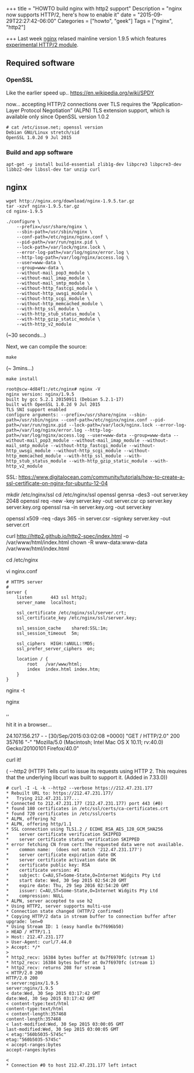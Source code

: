 +++
title = "HOWTO build nginx with http2 support"
Description = "nginx now supports HTTP/2, here's how to enable it"
date = "2015-09-29T22:27:42-06:00"
Categories = ["howto", "geek"]
Tags = ["nginx", "http2"]

+++
Last week [nginx](http://nginx.org) relased mainline version 1.9.5 which features [experimental HTTP/2 module](http://nginx.org/en/docs/http/ngx_http_v2_module.html).

## Required software

### OpenSSL

Like the earlier 
speed up.. https://en.wikipedia.org/wiki/SPDY

now…
 accepting HTTP/2 connections over TLS requires the “Application-Layer Protocol Negotiation” (ALPN) TLS extension support, which is available only since OpenSSL version 1.0.2


```
# cat /etc/issue.net; openssl version
Debian GNU/Linux stretch/sid
OpenSSL 1.0.2d 9 Jul 2015
```

### Build and app software

```
apt-get -y install build-essential zlib1g-dev libpcre3 libpcre3-dev libbz2-dev libssl-dev tar unzip curl
```

## nginx

```
wget http://nginx.org/download/nginx-1.9.5.tar.gz
tar -xzvf nginx-1.9.5.tar.gz
cd nginx-1.9.5
```

```
./configure \
    --prefix=/usr/share/nginx \
    --sbin-path=/usr/sbin/nginx \
    --conf-path=/etc/nginx/nginx.conf \
    --pid-path=/var/run/nginx.pid \
    --lock-path=/var/lock/nginx.lock \
    --error-log-path=/var/log/nginx/error.log \
    --http-log-path=/var/log/nginx/access.log \
    --user=www-data \
    --group=www-data \
    --without-mail_pop3_module \
    --without-mail_imap_module \
    --without-mail_smtp_module \
    --without-http_fastcgi_module \
    --without-http_uwsgi_module \
    --without-http_scgi_module \
    --without-http_memcached_module \
    --with-http_ssl_module \
    --with-http_stub_status_module \
    --with-http_gzip_static_module \
    --with-http_v2_module 
```

(~30 seconds…)

Next, we can compile the source:

```
make 
```

(~ 3mins…)

```
make install
```

```
root@scw-4d84f1:/etc/nginx# nginx -V
nginx version: nginx/1.9.5
built by gcc 5.2.1 20150911 (Debian 5.2.1-17)
built with OpenSSL 1.0.2d 9 Jul 2015
TLS SNI support enabled
configure arguments: --prefix=/usr/share/nginx --sbin-path=/usr/sbin/nginx --conf-path=/etc/nginx/nginx.conf --pid-path=/var/run/nginx.pid --lock-path=/var/lock/nginx.lock --error-log-path=/var/log/nginx/error.log --http-log-path=/var/log/nginx/access.log --user=www-data --group=www-data --without-mail_pop3_module --without-mail_imap_module --without-mail_smtp_module --without-http_fastcgi_module --without-http_uwsgi_module --without-http_scgi_module --without-http_memcached_module --with-http_ssl_module --with-http_stub_status_module --with-http_gzip_static_module --with-http_v2_module
```


SSL:
https://www.digitalocean.com/community/tutorials/how-to-create-a-ssl-certificate-on-nginx-for-ubuntu-12-04

mkdir /etc/nginx/ssl
cd /etc/nginx/ssl
openssl genrsa -des3 -out server.key 2048
openssl req -new -key server.key -out server.csr
cp server.key server.key.org
openssl rsa -in server.key.org -out server.key

openssl x509 -req -days 365 -in server.csr -signkey server.key -out server.crt


curl http://http2.github.io/http2-spec/index.html -o /var/www/html/index.html
chown -R www-data:www-data /var/www/html/index.html


cd /etc/nginx

vi nginx.conf



    # HTTPS server
    #
    server {
        listen       443 ssl http2;
        server_name  localhost;

        ssl_certificate /etc/nginx/ssl/server.crt;
        ssl_certificate_key /etc/nginx/ssl/server.key; 

        ssl_session_cache    shared:SSL:1m;
        ssl_session_timeout  5m;

        ssl_ciphers  HIGH:!aNULL:!MD5;
        ssl_prefer_server_ciphers  on;

        location / {
            root   /var/www/html;
            index  index.html index.htm;
        }
    }


nginx -t

nginx

,,


hit it in a browser…

24.107.156.217 - - [30/Sep/2015:03:02:08 +0000] "GET / HTTP/2.0" 200 357616 "-" "Mozilla/5.0 (Macintosh; Intel Mac OS X 10.11; rv:40.0) Gecko/20100101 Firefox/40.0"



curl it!

(       --http2
              (HTTP)  Tells  curl to issue its requests using HTTP 2. This requires that the underlying libcurl was built to
              support it. (Added in 7.33.0))


```
# curl -I -L -k --http2 --verbose https://212.47.231.177
* Rebuilt URL to: https://212.47.231.177/
*   Trying 212.47.231.177...
* Connected to 212.47.231.177 (212.47.231.177) port 443 (#0)
* found 180 certificates in /etc/ssl/certs/ca-certificates.crt
* found 720 certificates in /etc/ssl/certs
* ALPN, offering h2
* ALPN, offering http/1.1
* SSL connection using TLS1.2 / ECDHE_RSA_AES_128_GCM_SHA256
* 	 server certificate verification SKIPPED
* 	 server certificate status verification SKIPPED
* error fetching CN from cert:The requested data were not available.
* 	 common name:  (does not match '212.47.231.177')
* 	 server certificate expiration date OK
* 	 server certificate activation date OK
* 	 certificate public key: RSA
* 	 certificate version: #1
* 	 subject: C=AU,ST=Some-State,O=Internet Widgits Pty Ltd
* 	 start date: Wed, 30 Sep 2015 02:54:20 GMT
* 	 expire date: Thu, 29 Sep 2016 02:54:20 GMT
* 	 issuer: C=AU,ST=Some-State,O=Internet Widgits Pty Ltd
* 	 compression: NULL
* ALPN, server accepted to use h2
* Using HTTP2, server supports multi-use
* Connection state changed (HTTP/2 confirmed)
* Copying HTTP/2 data in stream buffer to connection buffer after upgrade: len=0
* Using Stream ID: 1 (easy handle 0x7f696b50)
> HEAD / HTTP/1.1
> Host: 212.47.231.177
> User-Agent: curl/7.44.0
> Accept: */*
>
* http2_recv: 16384 bytes buffer at 0x7f6970fc (stream 1)
* http2_recv: 16384 bytes buffer at 0x7f6970fc (stream 1)
* http2_recv: returns 208 for stream 1
< HTTP/2.0 200
HTTP/2.0 200
< server:nginx/1.9.5
server:nginx/1.9.5
< date:Wed, 30 Sep 2015 03:17:42 GMT
date:Wed, 30 Sep 2015 03:17:42 GMT
< content-type:text/html
content-type:text/html
< content-length:357468
content-length:357468
< last-modified:Wed, 30 Sep 2015 03:00:05 GMT
last-modified:Wed, 30 Sep 2015 03:00:05 GMT
< etag:"560b5035-5745c"
etag:"560b5035-5745c"
< accept-ranges:bytes
accept-ranges:bytes

<
* Connection #0 to host 212.47.231.177 left intact
```
